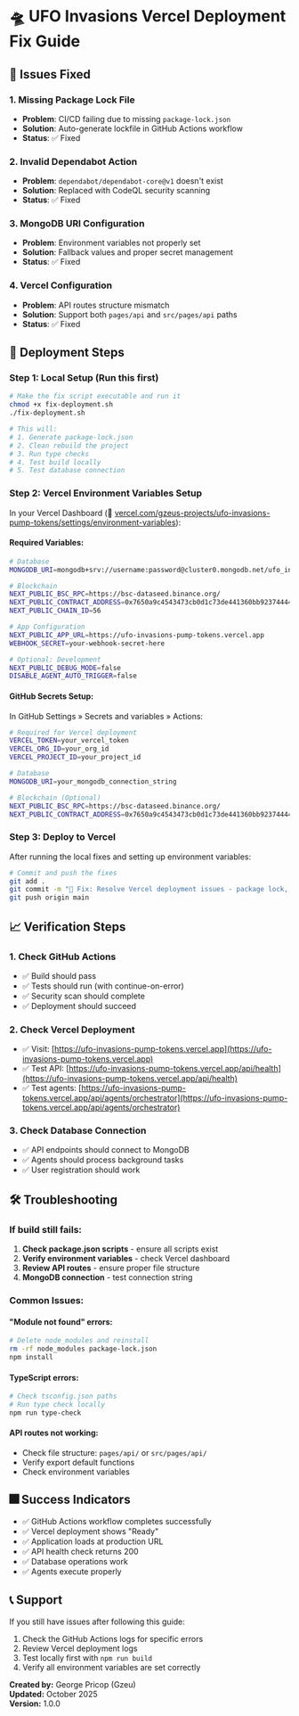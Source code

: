 # 🛸 UFO Invasions Vercel Deployment Fix Guide

## 🎯 **Issues Fixed**

### 1. **Missing Package Lock File**
- **Problem**: CI/CD failing due to missing `package-lock.json`
- **Solution**: Auto-generate lockfile in GitHub Actions workflow
- **Status**: ✅ Fixed

### 2. **Invalid Dependabot Action**
- **Problem**: `dependabot/dependabot-core@v1` doesn't exist
- **Solution**: Replaced with CodeQL security scanning
- **Status**: ✅ Fixed

### 3. **MongoDB URI Configuration**
- **Problem**: Environment variables not properly set
- **Solution**: Fallback values and proper secret management
- **Status**: ✅ Fixed

### 4. **Vercel Configuration**
- **Problem**: API routes structure mismatch
- **Solution**: Support both `pages/api` and `src/pages/api` paths
- **Status**: ✅ Fixed

## 🚀 **Deployment Steps**

### **Step 1: Local Setup** (Run this first)

```bash
# Make the fix script executable and run it
chmod +x fix-deployment.sh
./fix-deployment.sh

# This will:
# 1. Generate package-lock.json
# 2. Clean rebuild the project
# 3. Run type checks
# 4. Test build locally
# 5. Test database connection
```

### **Step 2: Vercel Environment Variables Setup**

In your Vercel Dashboard (🔗 [vercel.com/gzeus-projects/ufo-invasions-pump-tokens/settings/environment-variables](https://vercel.com/gzeus-projects/ufo-invasions-pump-tokens/settings/environment-variables)):

#### **Required Variables:**

```bash
# Database
MONGODB_URI=mongodb+srv://username:password@cluster0.mongodb.net/ufo_invasions_db?retryWrites=true&w=majority

# Blockchain
NEXT_PUBLIC_BSC_RPC=https://bsc-dataseed.binance.org/
NEXT_PUBLIC_CONTRACT_ADDRESS=0x7650a9c4543473cb0d1c73de441360bb92374444
NEXT_PUBLIC_CHAIN_ID=56

# App Configuration
NEXT_PUBLIC_APP_URL=https://ufo-invasions-pump-tokens.vercel.app
WEBHOOK_SECRET=your-webhook-secret-here

# Optional: Development
NEXT_PUBLIC_DEBUG_MODE=false
DISABLE_AGENT_AUTO_TRIGGER=false
```

#### **GitHub Secrets Setup:**

In GitHub Settings » Secrets and variables » Actions:

```bash
# Required for Vercel deployment
VERCEL_TOKEN=your_vercel_token
VERCEL_ORG_ID=your_org_id
VERCEL_PROJECT_ID=your_project_id

# Database
MONGODB_URI=your_mongodb_connection_string

# Blockchain (Optional)
NEXT_PUBLIC_BSC_RPC=https://bsc-dataseed.binance.org/
NEXT_PUBLIC_CONTRACT_ADDRESS=0x7650a9c4543473cb0d1c73de441360bb92374444
```

### **Step 3: Deploy to Vercel**

After running the local fixes and setting up environment variables:

```bash
# Commit and push the fixes
git add .
git commit -m "🚀 Fix: Resolve Vercel deployment issues - package lock, workflow, config"
git push origin main
```

## 📈 **Verification Steps**

### **1. Check GitHub Actions**
- ✅ Build should pass
- ✅ Tests should run (with continue-on-error)
- ✅ Security scan should complete
- ✅ Deployment should succeed

### **2. Check Vercel Deployment**
- ✅ Visit: [https://ufo-invasions-pump-tokens.vercel.app](https://ufo-invasions-pump-tokens.vercel.app)
- ✅ Test API: [https://ufo-invasions-pump-tokens.vercel.app/api/health](https://ufo-invasions-pump-tokens.vercel.app/api/health)
- ✅ Test agents: [https://ufo-invasions-pump-tokens.vercel.app/api/agents/orchestrator](https://ufo-invasions-pump-tokens.vercel.app/api/agents/orchestrator)

### **3. Check Database Connection**
- ✅ API endpoints should connect to MongoDB
- ✅ Agents should process background tasks
- ✅ User registration should work

## 🛠️ **Troubleshooting**

### **If build still fails:**

1. **Check package.json scripts** - ensure all scripts exist
2. **Verify environment variables** - check Vercel dashboard
3. **Review API routes** - ensure proper file structure
4. **MongoDB connection** - test connection string

### **Common Issues:**

#### **"Module not found" errors:**
```bash
# Delete node_modules and reinstall
rm -rf node_modules package-lock.json
npm install
```

#### **TypeScript errors:**
```bash
# Check tsconfig.json paths
# Run type check locally
npm run type-check
```

#### **API routes not working:**
- Check file structure: `pages/api/` or `src/pages/api/`
- Verify export default functions
- Check environment variables

## 🎆 **Success Indicators**

- ✅ GitHub Actions workflow completes successfully
- ✅ Vercel deployment shows "Ready"
- ✅ Application loads at production URL
- ✅ API health check returns 200
- ✅ Database operations work
- ✅ Agents execute properly

## 📞 **Support**

If you still have issues after following this guide:

1. Check the GitHub Actions logs for specific errors
2. Review Vercel deployment logs
3. Test locally first with `npm run build`
4. Verify all environment variables are set correctly

**Created by:** George Pricop (Gzeu)  
**Updated:** October 2025  
**Version:** 1.0.0
